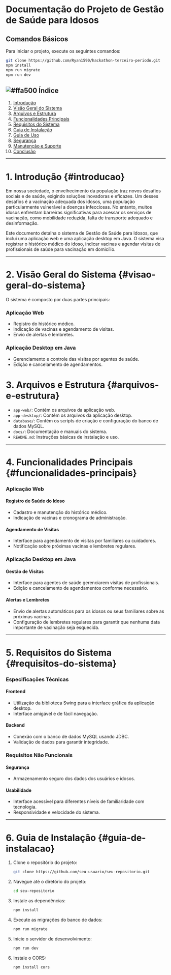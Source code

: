 
# Documentação do Projeto de Gestão de Saúde para Idosos

## Comandos Básicos
Para iniciar o projeto, execute os seguintes comandos:

```bash
git clone https://github.com/Ryan1590/hackathon-terceiro-periodo.git
npm install
npm run migrate
npm run dev
```

## ![#ffa500](https://via.placeholder.com/15/ffa500/000000?text=+) Índice
1. [Introdução](#introducao)
2. [Visão Geral do Sistema](#visao-geral-do-sistema)
3. [Arquivos e Estrutura](#arquivos-e-estrutura)
4. [Funcionalidades Principais](#funcionalidades-principais)
5. [Requisitos do Sistema](#requisitos-do-sistema)
6. [Guia de Instalação](#guia-de-instalacao)
7. [Guia de Uso](#guia-de-uso)
8. [Segurança](#seguranca)
9. [Manutenção e Suporte](#manutencao-e-suporte)
10. [Conclusão](#conclusao)

---

# 1. Introdução {#introducao}
Em nossa sociedade, o envelhecimento da população traz novos desafios sociais e de saúde, exigindo soluções inovadoras e eficazes. Um desses desafios é a vacinação adequada dos idosos, uma população particularmente vulnerável a doenças infecciosas. No entanto, muitos idosos enfrentam barreiras significativas para acessar os serviços de vacinação, como mobilidade reduzida, falta de transporte adequado e desinformação.

Este documento detalha o sistema de Gestão de Saúde para Idosos, que inclui uma aplicação web e uma aplicação desktop em Java. O sistema visa registrar o histórico médico do idoso, indicar vacinas e agendar visitas de profissionais de saúde para vacinação em domicílio.

---

# 2. Visão Geral do Sistema {#visao-geral-do-sistema}
O sistema é composto por duas partes principais:

### Aplicação Web
- Registro do histórico médico.
- Indicação de vacinas e agendamento de visitas.
- Envio de alertas e lembretes.

### Aplicação Desktop em Java
- Gerenciamento e controle das visitas por agentes de saúde.
- Edição e cancelamento de agendamentos.


# 3. Arquivos e Estrutura {#arquivos-e-estrutura}
- `app-web/`: Contém os arquivos da aplicação web.
- `app-desktop/`: Contém os arquivos da aplicação desktop.
- `database/`: Contém os scripts de criação e configuração do banco de dados MySQL.
- `docs/`: Documentação e manuais do sistema.
- `README.md`: Instruções básicas de instalação e uso.

---

# 4. Funcionalidades Principais {#funcionalidades-principais}

### Aplicação Web

#### Registro de Saúde do Idoso
- Cadastro e manutenção do histórico médico.
- Indicação de vacinas e cronograma de administração.

#### Agendamento de Visitas
- Interface para agendamento de visitas por familiares ou cuidadores.
- Notificação sobre próximas vacinas e lembretes regulares.

### Aplicação Desktop em Java

#### Gestão de Visitas
- Interface para agentes de saúde gerenciarem visitas de profissionais.
- Edição e cancelamento de agendamentos conforme necessário.

#### Alertas e Lembretes
- Envio de alertas automáticos para os idosos ou seus familiares sobre as próximas vacinas.
- Configuração de lembretes regulares para garantir que nenhuma data importante de vacinação seja esquecida.

---

# 5. Requisitos do Sistema {#requisitos-do-sistema}

### Especificações Técnicas

#### Frontend
- Utilização da biblioteca Swing para a interface gráfica da aplicação desktop.
- Interface amigável e de fácil navegação.

#### Backend
- Conexão com o banco de dados MySQL usando JDBC.
- Validação de dados para garantir integridade.

### Requisitos Não Funcionais

#### Segurança
- Armazenamento seguro dos dados dos usuários e idosos.

#### Usabilidade
- Interface acessível para diferentes níveis de familiaridade com tecnologia.
- Responsividade e velocidade do sistema.

---

# 6. Guia de Instalação {#guia-de-instalacao}

1. Clone o repositório do projeto:
   ```bash
   git clone https://github.com/seu-usuario/seu-repositorio.git
   ```
2. Navegue até o diretório do projeto:
   ```bash
   cd seu-repositorio
   ```
3. Instale as dependências:
   ```bash
   npm install
   ```
4. Execute as migrações do banco de dados:
   ```bash
   npm run migrate
   ```
5. Inicie o servidor de desenvolvimento:
   ```bash
   npm run dev
   ```
6. Instale o CORS:
   ```bash
   npm install cors
   ```
